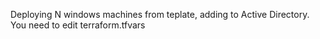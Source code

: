 Deploying N windows machines from teplate, adding to Active Directory. You need to edit terraform.tfvars
